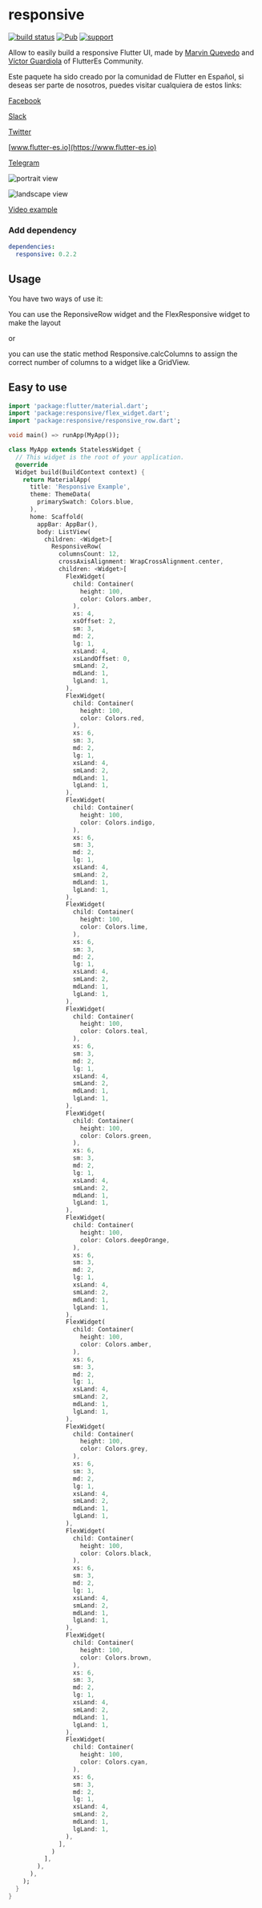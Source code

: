 
# responsive

[![build status](https://img.shields.io/travis/flutterchina/responsive/vm.svg?style=flat-square)](https://travis-ci.org/flutterchina/dio)
[![Pub](https://img.shields.io/pub/v/responsive.svg?style=flat-square)](https://pub.dartlang.org/packages/responsive)
[![support](https://img.shields.io/badge/platform-flutter%7Cdart%20vm-ff69b4.svg?style=flat-square)](https://github.com/flutter-es/responsive)

Allow to easily build a responsive Flutter UI, made by [Marvin Quevedo](https://www.gcoding.academy/pages/quienes-somos)  and [Víctor Guardiola](mailto:victor.guardiola@gmail.com) of FlutterEs Community.

Este paquete ha sido creado por la comunidad de Flutter en Español, si deseas ser parte de nosotros, puedes visitar cualquiera de estos links:

[Facebook](https://www.facebook.com/groups/flutter.dart.spanish/)

[Slack](https://bit.ly/FlutterDevsEnEspanol)

[Twitter](https://twitter.com/esflutter)

[www.flutter-es.io](https://www.flutter-es.io)

[Telegram](https://t.me/flutter_dart_spanish)

![portrait view](media/portrait.png "portrait view")

![landscape view](media/landscape.png "landscape view")

[Video example](media/responsive.gif "example")

### Add dependency

```yaml
dependencies:
  responsive: 0.2.2
```
## Usage

You have two ways of use it:

You can use the ReponsiveRow widget and the FlexResponsive widget to make the layout

or 

you can use the static method Responsive.calcColumns to assign the correct number of columns to a widget like a GridView. 

## Easy to use

```dart
import 'package:flutter/material.dart';
import 'package:responsive/flex_widget.dart';
import 'package:responsive/responsive_row.dart';

void main() => runApp(MyApp());

class MyApp extends StatelessWidget {
  // This widget is the root of your application.
  @override
  Widget build(BuildContext context) {
    return MaterialApp(
      title: 'Responsive Example',
      theme: ThemeData(
        primarySwatch: Colors.blue,
      ),
      home: Scaffold(
        appBar: AppBar(),
        body: ListView(
          children: <Widget>[
            ResponsiveRow(
              columnsCount: 12,
              crossAxisAlignment: WrapCrossAlignment.center,
              children: <Widget>[
                FlexWidget(
                  child: Container(
                    height: 100,
                    color: Colors.amber,
                  ),
                  xs: 4,
                  xsOffset: 2,
                  sm: 3,
                  md: 2,
                  lg: 1,
                  xsLand: 4,
                  xsLandOffset: 0,
                  smLand: 2,
                  mdLand: 1,
                  lgLand: 1,
                ),
                FlexWidget(
                  child: Container(
                    height: 100,
                    color: Colors.red,
                  ),
                  xs: 6,
                  sm: 3,
                  md: 2,
                  lg: 1,
                  xsLand: 4,
                  smLand: 2,
                  mdLand: 1,
                  lgLand: 1,
                ),
                FlexWidget(
                  child: Container(
                    height: 100,
                    color: Colors.indigo,
                  ),
                  xs: 6,
                  sm: 3,
                  md: 2,
                  lg: 1,
                  xsLand: 4,
                  smLand: 2,
                  mdLand: 1,
                  lgLand: 1,
                ),
                FlexWidget(
                  child: Container(
                    height: 100,
                    color: Colors.lime,
                  ),
                  xs: 6,
                  sm: 3,
                  md: 2,
                  lg: 1,
                  xsLand: 4,
                  smLand: 2,
                  mdLand: 1,
                  lgLand: 1,
                ),
                FlexWidget(
                  child: Container(
                    height: 100,
                    color: Colors.teal,
                  ),
                  xs: 6,
                  sm: 3,
                  md: 2,
                  lg: 1,
                  xsLand: 4,
                  smLand: 2,
                  mdLand: 1,
                  lgLand: 1,
                ),
                FlexWidget(
                  child: Container(
                    height: 100,
                    color: Colors.green,
                  ),
                  xs: 6,
                  sm: 3,
                  md: 2,
                  lg: 1,
                  xsLand: 4,
                  smLand: 2,
                  mdLand: 1,
                  lgLand: 1,
                ),
                FlexWidget(
                  child: Container(
                    height: 100,
                    color: Colors.deepOrange,
                  ),
                  xs: 6,
                  sm: 3,
                  md: 2,
                  lg: 1,
                  xsLand: 4,
                  smLand: 2,
                  mdLand: 1,
                  lgLand: 1,
                ),
                FlexWidget(
                  child: Container(
                    height: 100,
                    color: Colors.amber,
                  ),
                  xs: 6,
                  sm: 3,
                  md: 2,
                  lg: 1,
                  xsLand: 4,
                  smLand: 2,
                  mdLand: 1,
                  lgLand: 1,
                ),
                FlexWidget(
                  child: Container(
                    height: 100,
                    color: Colors.grey,
                  ),
                  xs: 6,
                  sm: 3,
                  md: 2,
                  lg: 1,
                  xsLand: 4,
                  smLand: 2,
                  mdLand: 1,
                  lgLand: 1,
                ),
                FlexWidget(
                  child: Container(
                    height: 100,
                    color: Colors.black,
                  ),
                  xs: 6,
                  sm: 3,
                  md: 2,
                  lg: 1,
                  xsLand: 4,
                  smLand: 2,
                  mdLand: 1,
                  lgLand: 1,
                ),
                FlexWidget(
                  child: Container(
                    height: 100,
                    color: Colors.brown,
                  ),
                  xs: 6,
                  sm: 3,
                  md: 2,
                  lg: 1,
                  xsLand: 4,
                  smLand: 2,
                  mdLand: 1,
                  lgLand: 1,
                ),
                FlexWidget(
                  child: Container(
                    height: 100,
                    color: Colors.cyan,
                  ),
                  xs: 6,
                  sm: 3,
                  md: 2,
                  lg: 1,
                  xsLand: 4,
                  smLand: 2,
                  mdLand: 1,
                  lgLand: 1,
                ),
              ],
            )
          ],
        ),
      ),
    );
  }
}
